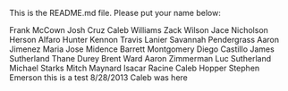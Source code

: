 This is the README.md file. Please put your name below:

Frank McCown
Josh Cruz
Caleb Williams
Zack Wilson
Jace Nicholson
Herson Alfaro
Hunter Kennon
Travis Lanier
Savannah Pendergrass
Aaron Jimenez
Maria Jose Midence
Barrett Montgomery
Diego Castillo
James Sutherland
Thane Durey
Brent Ward
Aaron Zimmerman
Luc Sutherland
Michael Starks
Mitch Maynard
Isacar Racine
Caleb Hopper
Stephen Emerson
this is a test
8/28/2013 Caleb was here
